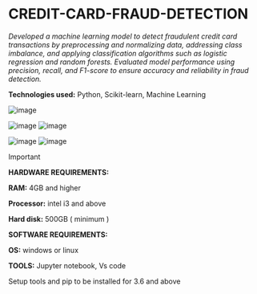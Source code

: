 # CREDIT-CARD-FRAUD-DETECTION

_Developed a machine learning model to detect fraudulent credit card transactions by preprocessing and normalizing data, addressing class imbalance, and applying classification algorithms such as logistic regression and random forests. Evaluated model performance using precision, recall, and F1-score to ensure accuracy and reliability in fraud detection._

**Technologies used:** Python, Scikit-learn, Machine Learning

![image](https://github.com/user-attachments/assets/cce71eab-6b0e-4bcd-9576-cf2543265be0)

![image](https://github.com/user-attachments/assets/af5af61f-4e00-4d72-9cff-87f58e9fcce0)    ![image](https://github.com/user-attachments/assets/e2e7b2e6-2ef0-453c-8240-ba104f73c88b)


![image](https://github.com/user-attachments/assets/423f9309-cb23-44b9-b6ce-7e280e686f31)        ![image](https://github.com/user-attachments/assets/209a39b7-c948-4ed6-97eb-f8f5f4f7db01)



> [!IMPORTANT]
> **HARDWARE REQUIREMENTS:**
>
> **RAM:** 4GB and higher
>
> **Processor:** intel i3 and above
>
> **Hard disk:** 500GB ( minimum )
>
>
>  **SOFTWARE REQUIREMENTS:**
>
> **OS:** windows or linux
>
> **TOOLS:** Jupyter notebook, Vs code
>
>Setup tools and pip to be installed for 3.6 and above
